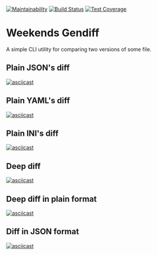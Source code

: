 [![Maintainability](https://api.codeclimate.com/v1/badges/8c5aa5eecfac6b4f205b/maintainability)](https://codeclimate.com/github/TheAlmightyYudHay/frontend-project-lvl2/maintainability)
[![Build Status](https://travis-ci.org/TheAlmightyYudHay/frontend-project-lvl2.svg?branch=master)](https://travis-ci.org/TheAlmightyYudHay/frontend-project-lvl2)
[![Test Coverage](https://api.codeclimate.com/v1/badges/8c5aa5eecfac6b4f205b/test_coverage)](https://codeclimate.com/github/TheAlmightyYudHay/frontend-project-lvl2/test_coverage)

# Weekends Gendiff
A simple CLI utility for comparing two versions of some file.

## Plain JSON's diff
[![asciicast](https://asciinema.org/a/CcKSReElB5GuBqNUONqgsP8HA.svg)](https://asciinema.org/a/CcKSReElB5GuBqNUONqgsP8HA)

## Plain YAML's diff
[![asciicast](https://asciinema.org/a/es9qc2H3Mg5txdkPj0kC0tHQO.svg)](https://asciinema.org/a/es9qc2H3Mg5txdkPj0kC0tHQO)

## Plain INI's diff
[![asciicast](https://asciinema.org/a/8q7jOaKid5L2AmXEhRKbDTjSk.svg)](https://asciinema.org/a/8q7jOaKid5L2AmXEhRKbDTjSk)

## Deep diff
[![asciicast](https://asciinema.org/a/eAEZ9r5yxLnjY8tyYJblN1hCl.svg)](https://asciinema.org/a/eAEZ9r5yxLnjY8tyYJblN1hCl)

## Deep diff in plain format
[![asciicast](https://asciinema.org/a/4d2AIjOIJuDCCdCwS6KpvQDBj.svg)](https://asciinema.org/a/4d2AIjOIJuDCCdCwS6KpvQDBj)

## Diff in JSON format
[![asciicast](https://asciinema.org/a/5QzHVxbhh9Eey0VNYH9Fj8Phn.svg)](https://asciinema.org/a/5QzHVxbhh9Eey0VNYH9Fj8Phn)
